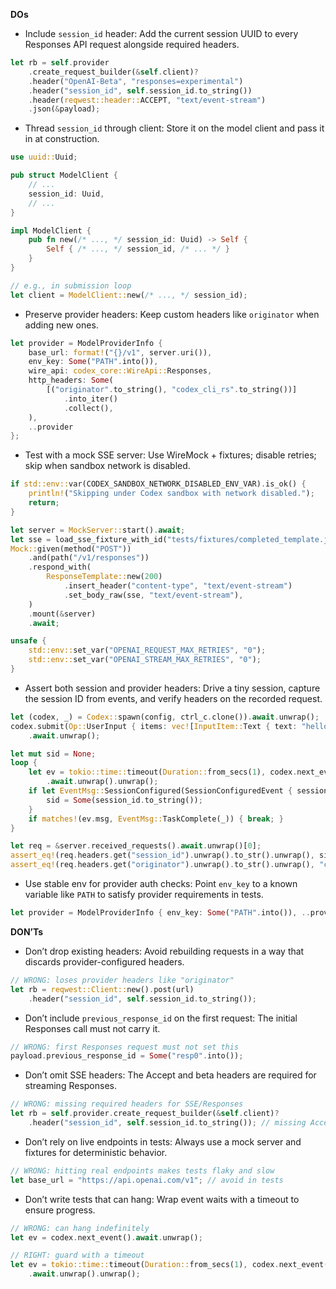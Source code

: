 **DOs**

- Include `session_id` header: Add the current session UUID to every Responses API request alongside required headers.
```rust
let rb = self.provider
    .create_request_builder(&self.client)?
    .header("OpenAI-Beta", "responses=experimental")
    .header("session_id", self.session_id.to_string())
    .header(reqwest::header::ACCEPT, "text/event-stream")
    .json(&payload);
```

- Thread `session_id` through client: Store it on the model client and pass it in at construction.
```rust
use uuid::Uuid;

pub struct ModelClient {
    // ...
    session_id: Uuid,
    // ...
}

impl ModelClient {
    pub fn new(/* ..., */ session_id: Uuid) -> Self {
        Self { /* ..., */ session_id, /* ... */ }
    }
}

// e.g., in submission loop
let client = ModelClient::new(/* ..., */ session_id);
```

- Preserve provider headers: Keep custom headers like `originator` when adding new ones.
```rust
let provider = ModelProviderInfo {
    base_url: format!("{}/v1", server.uri()),
    env_key: Some("PATH".into()),
    wire_api: codex_core::WireApi::Responses,
    http_headers: Some(
        [("originator".to_string(), "codex_cli_rs".to_string())]
            .into_iter()
            .collect(),
    ),
    ..provider
};
```

- Test with a mock SSE server: Use WireMock + fixtures; disable retries; skip when sandbox network is disabled.
```rust
if std::env::var(CODEX_SANDBOX_NETWORK_DISABLED_ENV_VAR).is_ok() {
    println!("Skipping under Codex sandbox with network disabled.");
    return;
}

let server = MockServer::start().await;
let sse = load_sse_fixture_with_id("tests/fixtures/completed_template.json", "resp1");
Mock::given(method("POST"))
    .and(path("/v1/responses"))
    .respond_with(
        ResponseTemplate::new(200)
            .insert_header("content-type", "text/event-stream")
            .set_body_raw(sse, "text/event-stream"),
    )
    .mount(&server)
    .await;

unsafe {
    std::env::set_var("OPENAI_REQUEST_MAX_RETRIES", "0");
    std::env::set_var("OPENAI_STREAM_MAX_RETRIES", "0");
}
```

- Assert both session and provider headers: Drive a tiny session, capture the session ID from events, and verify headers on the recorded request.
```rust
let (codex, _) = Codex::spawn(config, ctrl_c.clone()).await.unwrap();
codex.submit(Op::UserInput { items: vec![InputItem::Text { text: "hello".into() }] })
    .await.unwrap();

let mut sid = None;
loop {
    let ev = tokio::time::timeout(Duration::from_secs(1), codex.next_event())
        .await.unwrap().unwrap();
    if let EventMsg::SessionConfigured(SessionConfiguredEvent { session_id, .. }) = ev.msg {
        sid = Some(session_id.to_string());
    }
    if matches!(ev.msg, EventMsg::TaskComplete(_)) { break; }
}

let req = &server.received_requests().await.unwrap()[0];
assert_eq!(req.headers.get("session_id").unwrap().to_str().unwrap(), sid.as_deref().unwrap());
assert_eq!(req.headers.get("originator").unwrap().to_str().unwrap(), "codex_cli_rs");
```

- Use stable env for provider auth checks: Point `env_key` to a known variable like `PATH` to satisfy provider requirements in tests.
```rust
let provider = ModelProviderInfo { env_key: Some("PATH".into()), ..provider };
```

**DON’Ts**

- Don’t drop existing headers: Avoid rebuilding requests in a way that discards provider-configured headers.
```rust
// WRONG: loses provider headers like "originator"
let rb = reqwest::Client::new().post(url)
    .header("session_id", self.session_id.to_string());
```

- Don’t include `previous_response_id` on the first request: The initial Responses call must not carry it.
```rust
// WRONG: first Responses request must not set this
payload.previous_response_id = Some("resp0".into());
```

- Don’t omit SSE headers: The Accept and beta headers are required for streaming Responses.
```rust
// WRONG: missing required headers for SSE/Responses
let rb = self.provider.create_request_builder(&self.client)?
    .header("session_id", self.session_id.to_string()); // missing Accept + OpenAI-Beta
```

- Don’t rely on live endpoints in tests: Always use a mock server and fixtures for deterministic behavior.
```rust
// WRONG: hitting real endpoints makes tests flaky and slow
let base_url = "https://api.openai.com/v1"; // avoid in tests
```

- Don’t write tests that can hang: Wrap event waits with a timeout to ensure progress.
```rust
// WRONG: can hang indefinitely
let ev = codex.next_event().await.unwrap();

// RIGHT: guard with a timeout
let ev = tokio::time::timeout(Duration::from_secs(1), codex.next_event())
    .await.unwrap().unwrap();
```